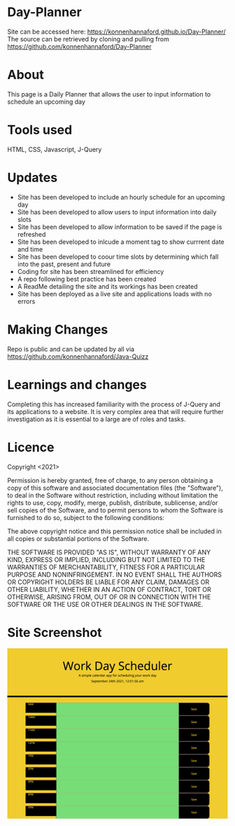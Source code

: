 # Day-Planner

Site can be accessed here: https://konnenhannaford.github.io/Day-Planner/
The source can be retrieved by cloning and pulling from https://github.com/konnenhannaford/Day-Planner

# About
This page is a Daily Planner that allows the user to input information to schedule an upcoming day

# Tools used
HTML, CSS, Javascript, J-Query

# Updates
* Site has been developed to include an hourly schedule for an upcoming day
* Site has been developed to allow users to input information into daily slots
* Site has been developed to allow information to be saved if the page is refreshed
* Site has been developed to inlcude a moment tag to show currrent date and time
* Site has been developed to coour time slots by determining which fall into the past, present and future  
* Coding for site has been streamlined for efficiency
* A repo following best practice has been created
* A ReadMe detailing the site and its workings has been created
* Site has been deployed as a live site and applications loads with no errors

# Making Changes
Repo is public and can be updated by all via https://github.com/konnenhannaford/Java-Quizz

# Learnings and changes
Completing this has increased familiarity with the process of J-Query and its applications to a website.  It is very complex area that will require further investigation as it is essential to a large are of roles and tasks.  

# Licence
Copyright <2021> <Day-Planner>

Permission is hereby granted, free of charge, to any person obtaining a copy of this software and associated documentation files (the "Software"), to deal in the Software without restriction, including without limitation the rights to use, copy, modify, merge, publish, distribute, sublicense, and/or sell copies of the Software, and to permit persons to whom the Software is furnished to do so, subject to the following conditions:

The above copyright notice and this permission notice shall be included in all copies or substantial portions of the Software.

THE SOFTWARE IS PROVIDED "AS IS", WITHOUT WARRANTY OF ANY KIND, EXPRESS OR IMPLIED, INCLUDING BUT NOT LIMITED TO THE WARRANTIES OF MERCHANTABILITY, FITNESS FOR A PARTICULAR PURPOSE AND NONINFRINGEMENT. IN NO EVENT SHALL THE AUTHORS OR COPYRIGHT HOLDERS BE LIABLE FOR ANY CLAIM, DAMAGES OR OTHER LIABILITY, WHETHER IN AN ACTION OF CONTRACT, TORT OR OTHERWISE, ARISING FROM, OUT OF OR IN CONNECTION WITH THE SOFTWARE OR THE USE OR OTHER DEALINGS IN THE SOFTWARE.
  
  
# Site Screenshot
![Daily-Planner](screencaptur.png)

